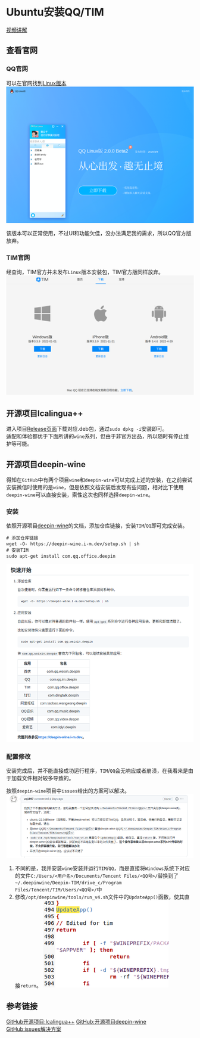 # Ubuntu安装QQ/TIM

[视频讲解](https://www.bilibili.com/video/BV1GL4y1K7Ye)
## 查看官网
### QQ官网
可以在官网找到[Linux版本](https://im.qq.com/linuxqq/index.html)
![QQ for linux](../images/05-qq-official-download.png)

该版本可以正常使用，不过UI和功能欠佳，没办法满足我的需求，所以QQ官方版放弃。

### TIM官网
经查询，TIM官方并未发布`Linux`版本安装包，TIM官方版同样放弃。
![TIM for linux](../images/05-tim-official-download.png)

## 开源项目Icalingua++
进入项目[Release页面](https://github.com/Icalingua-plus-plus/Icalingua-plus-plus/releases)下载对应.deb包，通过`sudo dpkg -i`安装即可。  
适配和体验都优于下面所讲的`wine`系列，但由于非官方出品，所以随时有停止维护等可能。

## 开源项目deepin-wine
得知在`GitHub`中有两个项目`wine`和`deepin-wine`可以完成上述的安装，在之前尝试安装微信时使用的是`wine`，但是依照文档安装后发现有些问题，相对比下使用`deepin-wine`可以直接安装，索性这次也同样选择`deepin-wine`。

### 安装
依照开源项目[deepin-wine](https://github.com/zq1997/deepin-wine)的文档，添加仓库链接，安装`TIM`/`QQ`即可完成安装。
```shell
# 添加仓库链接
wget -O- https://deepin-wine.i-m.dev/setup.sh | sh
# 安装TIM
sudo apt-get install com.qq.office.deepin
```
![deepin-wine文档](../images/05-github-deepin-wine-document.png)

### 配置修改
安装完成后，并不能直接成功运行程序，`TIM`/`QQ`会无响应或者崩溃，在我看来是由于加载文件相对较多导致的。

按照`deepin-wine`项目中`issues`给出的方案可以解决。
![deepin-wine issues解决方案](../images/05-github-issues-answer.png)

1. 不同的是，我并安装`wine`安装并运行`TIM`/`QQ`，而是直接将`Windows`系统下对应的文件`C:/Users/<用户名>/Documents/Tencent Files/<QQ号>/`替换到了`~/.deepinwine/Deepin-TIM/drive_c/Program Files/Tencent/TIM/Users/<QQ号>/`中
2. 修改`/opt/deepinwine/tools/run_v4.sh`文件中的`UpdateApp()`函数，使其直接`return`。
![修改脚本函数](../images/05-edit-shell-function.png)

## 参考链接
[GitHub开源项目:Icalingua++](https://github.com/Icalingua-plus-plus/Icalingua-plus-plus)
[GitHub:开源项目deepin-wine](https://github.com/zq1997/deepin-wine)  
[GitHub:issues解决方案](https://github.com/zq1997/deepin-wine/issues/269)
